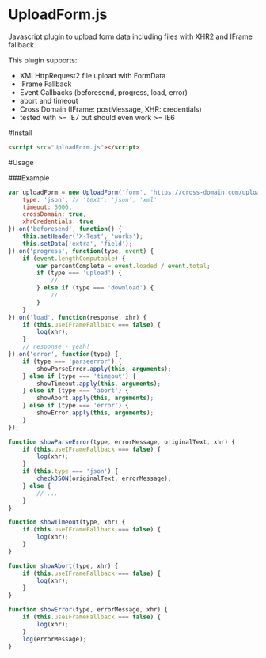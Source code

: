 UploadForm.js
=============

Javascript plugin to upload form data including files with XHR2 and IFrame fallback.

This plugin supports:
- XMLHttpRequest2 file upload with FormData
- IFrame Fallback
- Event Callbacks (beforesend, progress, load, error)
- abort and timeout
- Cross Domain (IFrame: postMessage, XHR: credentials)
- tested with >= IE7 but should even work >= IE6

#Install

```html
<script src="UploadForm.js"></script>
```

#Usage

###Example

```javascript
var uploadForm = new UploadForm('form', 'https://cross-domain.com/upload', {
	type: 'json', // 'text', 'json', 'xml'
	timeout: 5000,
	crossDomain: true,
	xhrCredentials: true
}).on('beforesend', function() {
	this.setHeader('X-Test', 'works');
	this.setData('extra', 'field');
}).on('progress', function(type, event) {
	if (event.lengthComputable) {
		var percentComplete = event.loaded / event.total;
	    if (type === 'upload') {
			// ...
		} else if (type === 'download') {
			// ...
		}
	}
}).on('load', function(response, xhr) {
	if (this.useIFrameFallback === false) {
		log(xhr);
	}
	// response - yeah!
}).on('error', function(type) {
	if (type === 'parseerror') {
		showParseError.apply(this, arguments);
	} else if (type === 'timeout') {
		showTimeout.apply(this, arguments);
	} else if (type === 'abort') {
		showAbort.apply(this, arguments);
	} else if (type === 'error') {
		showError.apply(this, arguments);
	}
});

function showParseError(type, errorMessage, originalText, xhr) {
	if (this.useIFrameFallback === false) {
		log(xhr);
	}
	if (this.type === 'json') {
		checkJSON(originalText, errorMessage);
	} else {
		// ...
	}
}

function showTimeout(type, xhr) {
	if (this.useIFrameFallback === false) {
		log(xhr);
	}
}

function showAbort(type, xhr) {
	if (this.useIFrameFallback === false) {
		log(xhr);
	}
}

function showError(type, errorMessage, xhr) {
	if (this.useIFrameFallback === false) {
		log(xhr);
	}
	log(errorMessage);
}
```
